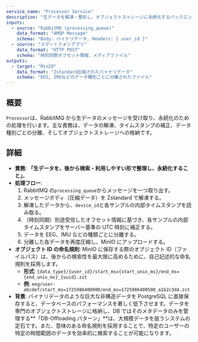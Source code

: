 ```yaml
---
service_name: "Processor Service"
description: "生データを解凍・整形し、オブジェクトストレージに永続化するバックエンドサービス。"
inputs:
  - source: "RabbitMQ (processing_queue)"
    data_format: "AMQP Message"
    schema: "Body: バイナリデータ, Headers: { user_id }"
  - source: "スマートフォンアプリ"
    data_format: "HTTP POST"
    schema: "時刻同期オフセット情報、メディアファイル"
outputs:
  - target: "MinIO"
    data_format: "Zstandard圧縮されたバイナリデータ"
    schema: "EEG, IMUなどのデータ種別ごとに分離されたファイル"
---
```


## 概要

`Processor`は、RabbitMQ から生データのメッセージを受け取り、永続化のための処理を行います。主な責務は、データの解凍、タイムスタンプの補正、データ種別ごとの分離、そしてオブジェクトストレージへの格納です。

## 詳細

- **責務**: **「生データを、後から検索・利用しやすい形で整理し、永続化すること」**。
- **処理フロー**:
  1.  RabbitMQ の`processing_queue`からメッセージを一つ取り出す。
  2.  メッセージボディ（圧縮データ）を Zstandard で解凍する。
  3.  解凍したデータから、`device_id`と各サンプルの内部タイムスタンプを読み取る。
  4.  （時刻同期）別途受信したオフセット情報に基づき、各サンプルの内部タイムスタンプをサーバー基準の UTC 時刻に補正する。
  5.  データを EEG、IMU などの種類ごとに分離する。
  6.  分離した各データを再度圧縮し、MinIO にアップロードする。
- **オブジェクト ID の命名規則**: MinIO に保存する際のオブジェクト ID（ファイルパス）は、後からの検索性を最大限に高めるために、自己記述的な命名規則を採用します。
  - **形式**: `{data_type}/{user_id}/start_ms={start_unix_ms}/end_ms={end_unix_ms}_{uuid}.zst`
  - **例**: `eeg/user-abcdef/start_ms=1725986400000/end_ms=1725986400500_a1b2c3d4.zst`
- **背景**: バイナリデータのような巨大な非構造データを PostgreSQL に直接保存すると、データベースのパフォーマンスを著しく低下させます。データを専門のオブジェクトストレージに格納し、DB ではそのメタデータのみを管理する**「DB-Offloading パターン」**は、大規模データを扱うシステムの定石です。また、意味のある命名規則を採用することで、特定のユーザーの特定の時間範囲のデータを効率的に検索することが可能になります。
